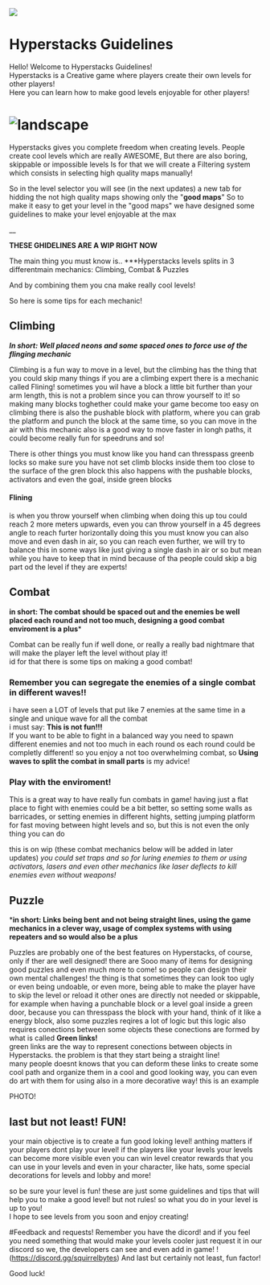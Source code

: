 ![](https://cdn.discordapp.com/attachments/505619813981356032/751805901748568185/QuestSide.png)
# Hyperstacks Guidelines
Hello! Welcome to Hyperstacks Guidelines!  
Hyperstacks is a Creative game where players create their own levels for other players!  
Here you can learn how to make good levels enjoyable for other players!
# ![landscape](https://cdn.discordapp.com/attachments/505619813981356032/751806100315045918/CartelNewjdkaslzxczxczxxzzxczxczxzxcxczxczxc_zxczxczxczx.png)  

Hyperstacks gives you complete freedom when creating levels.
People create cool levels which are really AWESOME,
But there are also boring, skippable or impossible levels
Is for that we will create a Filtering system which consists in selecting high quality maps manually!

So in the level selector you will see (in the next updates)
a new tab for hidding the not high quality maps showing only the "**good maps**"
So to make it easy to get your level in the "good maps"
we have designed some guidelines to make your level enjoyable at the max

__                                        


**THESE GHIDELINES ARE A WIP RIGHT NOW**

The main thing you must know is..
***Hyperstacks levels splits in 3 differentmain mechanics:
Climbing, Combat & Puzzles

And by combining them you cna make really cool levels!

So here is some tips for each mechanic!

## Climbing
***In short: Well placed neons and some spaced ones to force use of the flinging mechanic***  

Climbing is a fun way to move in a level, but the climbing has the thing that you could skip many things if you are a climbing expert
there is a mechanic called Flining!
sometimes you wil have a block a little bit further than your arm length, this is not a problem since you can throw yourself to it!
so making many blocks toghether could make your game become too easy on climbing
there is also the pushable block with platform, where you can grab the platform and punch the block at the same time, so you can move in the air with this mechanic
also is a good way to move faster in longh paths, it could become really fun for speedruns and so!

There is other things you must know like you hand can thresspass greenb locks so make sure you have not set climb blocks inside them too close to the surface of the gren block
this also happens with the pushable blocks, activators and even the goal, inside green blocks  

#### Flining
is when you throw yourself when climbing
when doing this up tou could reach 2 more meters upwards, even you can throw yourself in a 45 degrees angle to reach furter horizontally
doing this you must know you can also move and even dash in air, so you can reach even further, we will try to balance this in some ways like  just giving a single dash in air or so
but mean while you have to keep that in mind because of tha people could skip a big part od the level if they are experts!

## Combat
**in short: The combat should be spaced out and the enemies be well placed each round and not too much, designing a good combat enviroment is a plus***  

Combat can be really fun if well done, or really a really bad nightmare that will make the player left the level without play it!  
id for that there is some tips on making a good combat!

### Remember you can segregate the enemies of a single combat in different waves!!
i have seen a LOT of levels that put like 7 enemies at the same time in a single and unique wave for all the combat  
i must say: **This is not fun!!!**  
If you want to be able to fight in a balanced way you need to spawn different enemies and not too much in each round os each round could be completly different!
so you enjoy a not too overwhelming combat, so **Using waves to split the combat in small parts** is my advice!  

### Play with the enviroment!
This is a great way to have really fun combats in game!
having just a flat place to fight with enemies could be a bit better, so setting some walls as barricades, or setting enemies in different hights, setting jumping platform for fast moving between hight levels and so, but this is not even the only thing you can do

this is on wip (these combat mechanics below will be added in later updates)
*you could set traps and so for luring enemies to them or using activators, lasers and even other mechanics like laser deflects to kill enemies even without weapons!*


## Puzzle
***in short: Links being bent and not being straight lines, using the game mechanics in a clever way, usage of complex systems with using repeaters and so would also be a plus**

Puzzles are probably one of the best features on Hyperstacks, of course, only if ther are well designed!
there are Sooo many of items for designing good puzzles and even much more to come!
so people can design their own mental challenges!
the thing is that sometimes they can look too ugly or even being undoable, or even more, being able to make the player have to skip the level or reload it
other ones are directly not needed or skippable, for example when having a punchable block or a level goal inside a green door, because you can thresspass the block with your hand, think of it like a energy block, also some puzzles reqires a lot of logic but this logic also requires conections between some objects
these conections are formed by what is called **Green links!**  
green links are the way to represent conections between objects in Hyperstacks.
the problem is that they start being a straight line!  
many people doesnt knows that you can deform these links to create some cool path and organize them in a cool and good looking way, you can even do art with them for using also in a more decorative way!
this is an example

PHOTO!




## last but not least! FUN!
your main objective is to create a fun good loking level!
anthing matters if your players dont play your level!
if the players like your levels your levels can become more visible even you can win level creator rewards that you can use in your levels and even in your character, like hats, some special decorations for levels and lobby and more!

so be sure your level is fun!
these are just some guidelines and tips that will help you to make a good level! but not rules!
so what you do in your level is up to you!  
I hope to see levels from you soon and enjoy creating!


#Feedback and requests!
Remember you have the dicord! and if you feel you need something that would make your levels cooler just request it in our discord
so we, the developers can see and even add in game!
!(https://discord.gg/squirrelbytes)
And last but certainly not least, fun factor!

Good luck!
